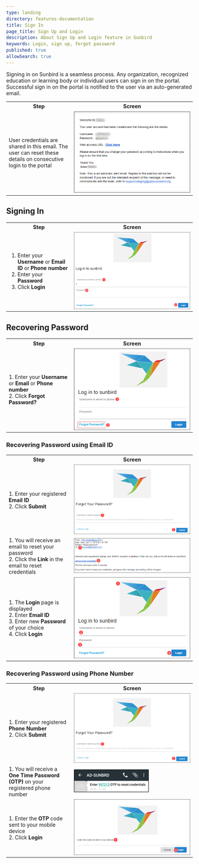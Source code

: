 ```yaml
---
type: landing
directory: features-documentation
title: Sign In
page_title: Sign Up and Login
description: About Sign Up and Login feature in Sunbird 
keywords: Login, sign up, forgot password
published: true
allowSearch: true
---
```

Signing in on Sunbird is a seamless process. Any organization, recognized education or learning body or individual users can sign in on the portal. Successful sign in on the portal is notified to the user via an auto-generated email.

<table>
	<tr>
		<th style="width:35%;">Step</th>
		<th style="width:65%;">Screen</th>
	</tr>
	<tr>
		<td>User credentials are shared in this email. The user can reset these details on consecutive login to the portal</td> 
	<td><img src="pages/features-documentation/images/welcomemessage.png"></td>
	</tr>
	</table>
	
## Signing In 

<table>
  <tr>
    <th style="width:35%;"><strong>Step</strong></th>
    <th style="width:65%;"><strong>Screen</strong></th>
  </tr>
  <tr>
   <td>
       <ol>
         <li>Enter your <b>Username</b> or <b>Email ID</b> or <b>Phone number</b></li>
	 <li>Enter your <b>Password</b></li>
         <li>Click <b>Login</b></li>
	</ol>
    </td>
	<td><img src="pages/features-documentation/images/loginwithphone.png"></td>
    </tr>
</table>
    
## Recovering Password

<table>
  <tr>
    <th style="width:35%;">Step</th>
    <th style="width:65%;">Screen</th>
  </tr>
  <tr>
	  <td>1. Enter your <b>Username</b> or <b>Email</b> or <b>Phone number</b> <br>2. Click <b>Forgot Password?</b></td>
	<td><img src="pages/features-documentation/images/forgotpassword.png"></td>
    </tr>
    </table>
    
### Recovering Password using Email ID
    
  <table>
  <tr>
    <th style="width:35%;">Step</th>
    <th style="width:65%;">Screen</th>
  </tr>
  <tr>
    <td>1. Enter your registered <b>Email ID</b> <br>2. Click <b>Submit</b></td> 
    <td><img src="pages/features-documentation/images/forgotpassword1.png"></td>
  </tr>
  <tr>
    <td>1. You will receive an email to reset your password <br>2. Click the <b>Link</b> in the email to reset credentials</td>
    <td><img src="pages/features-documentation/images/emaillink.png"></td>
  </tr>
  <tr>
    <td>1. The <b>Login</b> page is displayed <br>2. Enter <b>Email ID</b> <br>3. Enter new <b>Password</b> of your choice <br>4. Click <b>Login</b></td>
    <td><img src="pages/features-documentation/images/loginemail.png"></td>
  </tr>
  </table>
  
### Recovering Password using Phone Number
    
  <table>
  <tr>
    <th style="width:35%;">Step</th>
    <th style="width:65%;">Screen</th>
  </tr>
  <tr>  
    <td>1. Enter your registered <b>Phone Number</b> <br>2. Click <b>Submit</b></td> 
    <td><img src="pages/features-documentation/images/forgotpassword1.png"></td>
  </tr>
  <tr>
    <td>1. You will receive a <b>One Time Password (OTP)</b> on your registered phone number</td>
    <td colspan="6"><img src="pages/features-documentation/images/mobileotp.png"></td>
  </tr>
  <tr>
    <td>1. Enter the <b>OTP</b> code sent to your mobile device <br>2. Click <b>Login</b></td>
    <td><img src="pages/features-documentation/images/otpcode.png"></td>
  </tr>
</table>
	  
	
